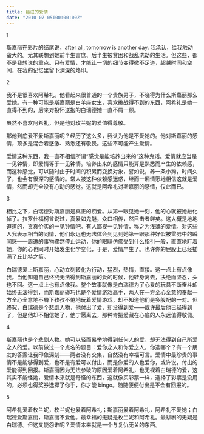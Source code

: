 ```yaml
---
title: 错过的爱情
date: "2010-07-05T00:00:00Z"
---
```


1

斯嘉丽在影片的结尾说，after all, tomorrow is another day. 我承认，给我触动蛮大的。尤其联想到她前半生富庶、后半生被贫困和战乱洗劫的生活。但这些，都不是我想说的重点。只有爱情，才能让一切的细节变得微不足道，超越时间和空间，在我的记忆里留下深深的烙印。

2

我不是很喜欢阿希礼。他看起来很普通的一个贵族男子，不晓得为什么斯嘉丽那么爱她。有一种可能是斯嘉丽是白羊座女生，喜欢挑战得不到的东西，阿希礼是她一直得不到的，后来对投怀送抱的白瑞德她一直不屑一顾。

虽然不喜欢阿希礼，但是他对玫兰妮的爱值得尊敬。

那他到底爱不爱斯嘉丽呢？经历了这么多，我认为他是不爱她的。他对斯嘉丽的感情，顶多是混合着感激、熟悉还有敬畏。这些不可能产生爱情。

爱情这种东西，我一直不相信所谓“感觉是能培养出来的”这种鬼话。爱情就应当是一见钟情，即爱情等于一见钟情。培养出来的感情只能算是熟悉而产生的依赖感，而这种感觉，可以随时由于时间的积累而变换对象，譬如说，养一条小狗，时间久了，也会有很深的感情的。常人被这种依赖感迷惑，继而一厢情愿地相信这就是爱情，然而却完全没有心动的感觉。这就是阿希礼对斯嘉丽的感情，仅此而已。

3

相比之下，白瑞德对斯嘉丽是真正的痴爱。从第一眼见她一刻，他的心就被她融化掉了。拉罗仕福柯曾说过，真爱如鬼魅，众口相传，然目击者鲜矣。这大概是地地道道的，货真价实的一见钟情吧。有人鄙视一见钟情，称之为浅薄的爱情。对这些人我表示相当的同情，他们永远也无法体会到见到她第一眼那种好似被雷劈中的瞬间感——周遭的事物骤然停止运动，你的眼睛仿佛受到什么指引一般，直直地盯着她，你的心也同时开始发生化学变化，于是，爱情产生了。也许你的屁股上已经插满了丘比特之箭。

白瑞德爱上斯嘉丽，心动立刻转化为行动，猛烈，热情，直接。这一点上有点像我。当他知道自己终究无法得到斯嘉丽的爱的时候，他转身离去，决绝而坚忍，头也不回。这一点上也有点像我。整个故事就像是白瑞德为了心爱的玩具不断奋斗却始终无法得到，而斯嘉丽碰巧也是个爱情游戏高手，两人在一方全心全意的奉献一方全心全意地不屑下孜孜不倦地玩着爱情游戏，却不知道他们是多般配的一对。但终究，白瑞德是个悲剧人物，他付出了爱，却没得到爱——或许最后他已经得到了，但是他却不相信她了，他宁愿离去，那种肯把爱藏在心底的人永远值得敬佩。

4

斯嘉丽也是个悲剧人物。她可以轻而易举地得到任何人的爱，却无法得到自己所爱之人的爱。以前做过一个点名的题目：爱你之人和你爱之人，你选哪个？有一个朋友的答案让我印象深刻——两者没有交集，自然没有幸福可言。爱情中最珍贵的事情不是能够得到爱，也不是有爱可以付出，而是你爱的人也爱你，或许说，付出的爱能得到回报。斯嘉丽因为无法参破的原因爱着阿希礼，也无视着白瑞德的爱，这其实不能怪她，爱情本来就是奇怪的东西，这就像买彩票一样，选择了彩票是没用的，必须也得奖券选择了你手，你才能 bingo。随随便便付出是不会有回报的。

5

阿希礼爱着枚兰妮，枚兰妮也爱着阿希礼；斯嘉丽爱着阿希礼，阿希礼不爱她；白瑞德爱斯嘉丽，斯嘉丽不爱他。最幸福的无疑是枚兰妮和阿希礼。最悲剧的无疑是白瑞德。但这又能怨谁呢？爱情本来就是一个与复仇无关的东西。
